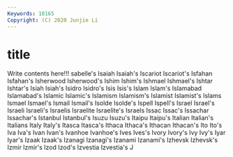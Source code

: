 ```yaml
---
Keywords: 18165
Copyright: (C) 2020 Junjie Li
---
```


# title

Write contents here!!!
sabelle's 
Isaiah 
Isaiah's 
Iscariot
Iscariot's 
Isfahan 
Isfahan's 
Isherwood 
Isherwood's 
Ishim 
Ishim's 
Ishmael 
Ishmael's 
Ishtar
Ishtar's 
Isiah 
Isiah's 
Isidro 
Isidro's 
Isis 
Isis's 
Islam 
Islam's 
Islamabad
Islamabad's 
Islamic 
Islamic's 
Islamism 
Islamism's 
Islamist 
Islamist's 
Islams 
Ismael 
Ismael's
Ismail 
Ismail's 
Isolde 
Isolde's 
Ispell 
Ispell's 
Israel 
Israel's 
Israeli 
Israeli's
Israelis 
Israelite 
Israelite's 
Israels 
Issac 
Issac's 
Issachar 
Issachar's 
Istanbul 
Istanbul's
Isuzu 
Isuzu's 
Itaipu 
Itaipu's 
Italian 
Italian's 
Italians 
Italy 
Italy's 
Itasca
Itasca's 
Ithaca 
Ithaca's 
Ithacan 
Ithacan's 
Ito 
Ito's 
Iva 
Iva's 
Ivan
Ivan's 
Ivanhoe 
Ivanhoe's 
Ives 
Ives's 
Ivory 
Ivory's 
Ivy 
Ivy's 
Iyar
Iyar's 
Izaak 
Izaak's 
Izanagi 
Izanagi's 
Izanami 
Izanami's 
Izhevsk 
Izhevsk's 
Izmir
Izmir's 
Izod 
Izod's 
Izvestia 
Izvestia's 
J 
